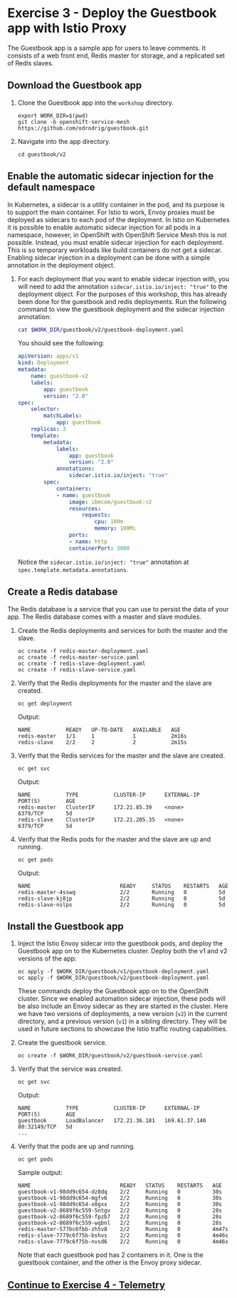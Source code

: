 # Exercise 3 - Deploy the Guestbook app with Istio Proxy

The Guestbook app is a sample app for users to leave comments. It consists of a web front end, Redis master for storage, and a replicated set of Redis slaves. 


## Download the Guestbook app

1. Clone the Guestbook app into the `workshop` directory.

    ```shell
    export WORK_DIR=$(pwd)
    git clone -b openshift-service-mesh https://github.com/odrodrig/guestbook.git
    ```

1. Navigate into the app directory.

    ```shell
    cd guestbook/v2
    ```

## Enable the automatic sidecar injection for the default namespace

In Kubernetes, a sidecar is a utility container in the pod, and its purpose is to support the main container. For Istio to work, Envoy proxies must be deployed as sidecars to each pod of the deployment. In Istio on Kubernetes it is possible to enable automatic sidecar injection for all pods in a namespace, however, in OpenShift with OpenShift Service Mesh this is not possible. Instead, you must enable sidecar injection for each deployment. This is so temporary workloads like build containers do not get a sidecar. Enabling sidecar injection in a deployment can be done with a simple annotation in the deployment object.

1. For each deployment that you want to enable sidecar injection with, you will need to add the annotation `sidecar.istio.io/inject: "true"` to the deployment object. For the purposes of this workshop, this has already been done for the guestbook and redis deployments. Run the following command to view the guestbook deployment and the sidecar injection annotation:

    ```bash
    cat $WORK_DIR/guestbook/v2/guestbook-deployment.yaml
    ```
    
    You should see the following:

    ```yaml
    apiVersion: apps/v1
    kind: Deployment
    metadata:
        name: guestbook-v2
        labels:
            app: guestbook
            version: "2.0"
    spec:
        selector:
            matchLabels:
                app: guestbook
        replicas: 3
        template:
            metadata:
                labels:
                    app: guestbook
                    version: "2.0"   
                annotations:
                    sidecar.istio.io/inject: "true"
            spec:
                containers:
                - name: guestbook
                    image: ibmcom/guestbook:v2
                    resources:
                        requests:
                            cpu: 100m
                            memory: 100Mi
                    ports:
                    - name: http
                    containerPort: 3000
    ```

    Notice the `sidecar.istio.io/inject: "true"` annotation at `spec.template.metadata.annotations`.

## Create a Redis database

The Redis database is a service that you can use to persist the data of your app. The Redis database comes with a master and slave modules.

1. Create the Redis deployments and services for both the master and the slave.

    ``` shell
    oc create -f redis-master-deployment.yaml
    oc create -f redis-master-service.yaml
    oc create -f redis-slave-deployment.yaml
    oc create -f redis-slave-service.yaml
    ```

1. Verify that the Redis deployments for the master and the slave are created.

    ```shell
    oc get deployment
    ```

    Output:

    ```shell
    NAME           READY   UP-TO-DATE   AVAILABLE   AGE
    redis-master   1/1     1            1           2m16s
    redis-slave    2/2     2            2           2m15s
    ```

1. Verify that the Redis services for the master and the slave are created.

    ```shell
    oc get svc
    ```

    Output:

    ```shell
    NAME           TYPE           CLUSTER-IP      EXTERNAL-IP     PORT(S)        AGE
    redis-master   ClusterIP      172.21.85.39    <none>          6379/TCP       5d
    redis-slave    ClusterIP      172.21.205.35   <none>          6379/TCP       5d
    ```

1. Verify that the Redis pods for the master and the slave are up and running.

    ```shell
    oc get pods
    ```

    Output:

    ```shell
    NAME                            READY     STATUS    RESTARTS   AGE
    redis-master-4sswq              2/2       Running   0          5d
    redis-slave-kj8jp               2/2       Running   0          5d
    redis-slave-nslps               2/2       Running   0          5d
    ```

## Install the Guestbook app

1. Inject the Istio Envoy sidecar into the guestbook pods, and deploy the Guestbook app on to the Kubernetes cluster. Deploy both the v1 and v2 versions of the app:

    ```shell
    oc apply -f $WORK_DIR/guestbook/v1/guestbook-deployment.yaml
    oc apply -f $WORK_DIR/guestbook/v2/guestbook-deployment.yaml
    ```

    These commands deploy the Guestbook app on to the OpenShift cluster. Since we enabled automation sidecar injection, these pods will be also include an Envoy sidecar as they are started in the cluster. Here we have two versions of deployments, a new version (`v2`) in the current directory, and a previous version (`v1`) in a sibling directory. They will be used in future sections to showcase the Istio traffic routing capabilities.

1. Create the guestbook service.

    ```shell
    oc create -f $WORK_DIR/guestbook/v2/guestbook-service.yaml
    ```

1. Verify that the service was created.

    ```shell
    oc get svc
    ```

    Output:

    ```shell
    NAME           TYPE           CLUSTER-IP      EXTERNAL-IP     PORT(S)        AGE
    guestbook      LoadBalancer   172.21.36.181   169.61.37.140   80:32149/TCP   5d
    ...
    ```

1. Verify that the pods are up and running.

    ```shell
    oc get pods
    ```

    Sample output:

    ```shell
    NAME                            READY   STATUS    RESTARTS   AGE
    guestbook-v1-98dd9c654-dz8dq    2/2     Running   0          30s
    guestbook-v1-98dd9c654-mgfv6    2/2     Running   0          30s
    guestbook-v1-98dd9c654-x8gxx    2/2     Running   0          30s
    guestbook-v2-8689f6c559-5ntgv   2/2     Running   0          28s
    guestbook-v2-8689f6c559-fpzb7   2/2     Running   0          28s
    guestbook-v2-8689f6c559-wqbnl   2/2     Running   0          28s
    redis-master-577bc6fbb-zh5v8    2/2     Running   0          4m47s
    redis-slave-7779c6f75b-bshvs    2/2     Running   0          4m46s
    redis-slave-7779c6f75b-nvsd6    2/2     Running   0          4m46s
    ```

    Note that each guestbook pod has 2 containers in it. One is the guestbook container, and the other is the Envoy proxy sidecar.

## [Continue to Exercise 4 - Telemetry](../exercise-4/README.md)
